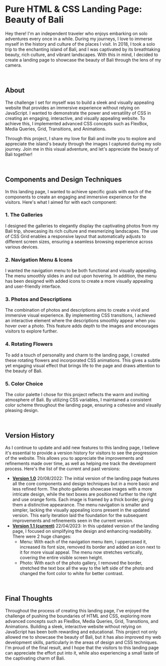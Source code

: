 # Pure HTML & CSS Landing Page: Beauty of Bali

Hey there! I'm an independent traveler who enjoys embarking on solo adventures every once in a while. During my journeys, I love to immerse myself in the history and culture of the places I visit. In 2018, I took a solo trip to the enchanting island of Bali, and I was captivated by its breathtaking beauty, rich culture, and vibrant landscapes. With this in mind, I decided to create a landing page to showcase the beauty of Bali through the lens of my camera.

<br/>

<h2>About</h2>
The challenge I set for myself was to build a sleek and visually appealing website that provides an immersive experience without relying on JavaScript. I wanted to demonstrate the power and versatility of CSS in creating an engaging, interactive, and visually appealing website. To achieve this, I implemented advanced CSS concepts such as FlexBox, Media Queries, Grid, Transitions, and Animations.

Through this project, I share my love for Bali and invite you to explore and appreciate the island's beauty through the images I captured during my solo journey. Join me in this visual adventure, and let's appreciate the beauty of Bali together!

<br/>

<h2>Components and Design Techniques</h2>

In this landing page, I wanted to achieve specific goals with each of the components to create an engaging and immersive experience for the visitors. Here's what I aimed for with each component:

<h3>1. The Galleries</h3>

I designed the galleries to elegantly display the captivating photos from my Bali trip, showcasing its rich culture and mesmerizing landscapes. The use of CSS Grid enables a responsive layout that automatically adjusts to different screen sizes, ensuring a seamless browsing experience across various devices.

<h3>2. Navigation Menu & Icons</h3>

I wanted the navigation menu to be both functional and visually appealing. The menu smoothly slides in and out upon hovering. In addition, the menu has been designed with added icons to create a more visually appealing and user-friendly interface.

<h3>3. Photos and Descriptions</h3>

The combination of photos and descriptions aims to create a vivid and immersive visual experience. By implementing CSS transitions, I achieved an interactive element where the descriptions smoothly appear when you hover over a photo. This feature adds depth to the images and encourages visitors to explore further.

<h3>4. Rotating Flowers</h3>

To add a touch of personality and charm to the landing page, I created these rotating flowers and incorporated CSS animations. This gives a subtle yet engaging visual effect that brings life to the page and draws attention to the beauty of Bali. 

<h3>5. Color Choice</h3>

The color palette I chose for this project reflects the warm and inviting atmosphere of Bali. By utilizing CSS variables, I maintained a consistent color scheme throughout the landing page, ensuring a cohesive and visually pleasing design.

<br/>
<h2>Version History</h2>

As I continue to update and add new features to this landing page, I believe it's essential to provide a version history for visitors to see the progression of the website. This allows you to appreciate the improvements and refinements made over time, as well as helping me track the development process. Here's the list of the current and past versions:
* <strong><a href="https://wteo.github.io/photo-gallery-v1.0/">Version 1.0</a></strong> 20/08/2022: The initial version of the landing page features all the core components and design techniques but in a more basic and less refined form. The photo galleries showcase images with a more intricate design, while the text boxes are positioned further to the right and use orange fonts. Each image is framed by a thick border, giving them a distinctive appearance. The menu navigation is smaller and simpler, lacking the visually appealing icons present in the updated version. This early iteration laid the foundation for the subsequent improvements and refinements seen in the current version.
* <strong><a href="https://wteo.github.io/photoGallery/">Version 1.1 (current)</a></strong> 22/04/2023: In this updated version of the landing page, I focused on simplifying the design and enhancing readability. There were 2 huge changes: 
  * Menu: With each of the navigation menu item, I uppercased it, increased its font size, removed its border and added an icon next to it for more visual appeal. The menu now stretches vertically, covering the entire visible screen height.
  * Photo: With each of the photo gallery, I removed the border, stretched the text box all the way to the left side of the photo and changed the font color to white for better contrast.

<br/>
<h2>Final Thoughts</h2>

Throughout the process of creating this landing page, I've enjoyed the challenge of pushing the boundaries of HTML and CSS, exploring more advanced concepts such as FlexBox, Media Queries, Grid, Transitions, and Animations. Building a sleek, interactive website without relying on JavaScript has been both rewarding and educational. This project not only allowed me to showcase the beauty of Bali, but it has also improved my web development skills, particularly in the areas of design and CSS techniques. I'm proud of the final result, and I hope that the visitors to this landing page can appreciate the effort put into it, while also experiencing a small taste of the captivating charm of Bali.








